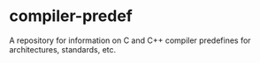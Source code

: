 # compiler-predef
A repository for information on C and C++ compiler predefines for architectures, standards, etc.
